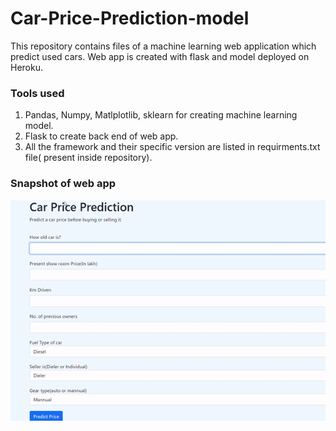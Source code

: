 # Car-Price-Prediction-model
This repository contains files of a machine learning web application which predict used cars. Web app is created
with flask and model deployed on Heroku.

### Tools used
1. Pandas, Numpy, Matlplotlib, sklearn for creating machine learning model.
2. Flask to create back end of web app.
3. All the framework and their specific version are listed in requirments.txt file( present inside repository).

### Snapshot of web app
<img src="./car price model.gif" alt="Model gif demo">
